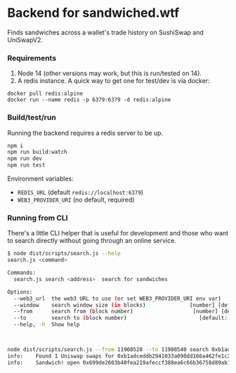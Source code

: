 # Backend for sandwiched.wtf 

Finds sandwiches across a wallet's trade history on SushiSwap and UniSwapV2.

### Requirements

1. Node 14 (other versions may work, but this is run/tested on 14).
1. A redis instance. A quick way to get one for test/dev is via docker:

```
docker pull redis:alpine
docker run --name redis -p 6379:6379 -d redis:alpine
```


### Build/test/run

Running the backend requires a redis server to be up.

```sh
npm i
npm run build:watch
npm run dev
npm run test
```


Environment variables: 
- `REDIS_URL` (default `redis://localhost:6379`)
- `WEB3_PROVIDER_URI` (no default, required)


### Running from CLI

There's a little CLI helper that is useful for development and those
who want to search directly without going through an online service.


```sh
$ node dist/scripts/search.js --help
search.js <command>

Commands:
  search.js search <address>  search for sandwiches

Options:
  --web3_url  the web3 URL to use (or set WEB3_PROVIDER_URI env var)    [string]
  --window    search window size (in blocks)              [number] [default: 10]
  --from      search from (block number)                   [number] [default: 0]
  --to        search to (block number)                       [default: "latest"]
  --help, -h  Show help                                                [boolean]



node dist/scripts/search.js --from 11908528 --to 11908540 search 0xb1adceddb2941033a090dd166a462fe1c2029484
info:    Found 1 Uniswap swaps for 0xb1adceddb2941033a090dd166a462fe1c2029484... now searching for sandwiches on these swaps.
info:    Sandwich! open 0x699de2603b40fea219afeccf388ea6c66b36758d89ab1eebb3324239ee442378, target 0xd82a86f8324fba7e0d374b461d6faf0c39a0d53fde06505d6c2cb8447609c617, close 0x62fedc4df9aebe7cdf7965fe1e35de7d657c94db2c55551c1954eb823a0351b6
```

